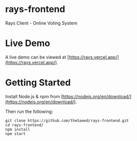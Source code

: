 # rays-frontend
Rays Client - Online Voting System

# Live Demo

A live demo can be viewed at [https://rays.vercel.app/](https://rays.vercel.app/).

# Getting Started

Install Node.js & npm from [https://nodejs.org/en/download/](https://nodejs.org/en/download/).

Then run the following:
```
git clone https://github.com/theSaeed/rays-frontend.git
cd rays-frontend/
npm install
npm start
```
